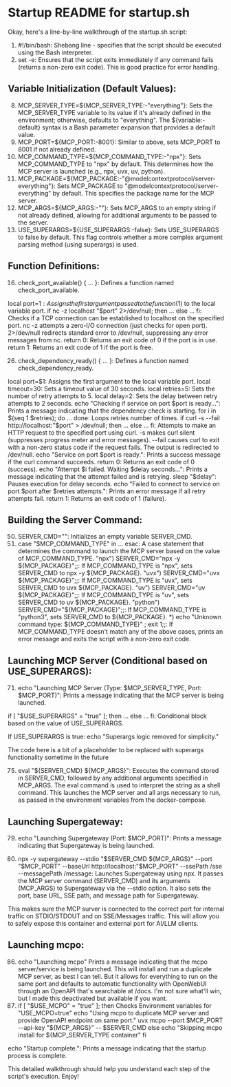 # Startup README for startup.sh

Okay, here's a line-by-line walkthrough of the startup.sh script:

1. #!/bin/bash: Shebang line - specifies that the script should be executed using the Bash interpreter.
2. set -e: Ensures that the script exits immediately if any command fails (returns a non-zero exit code). This is good practice for error handling.

## Variable Initialization (Default Values):

8. MCP_SERVER_TYPE=${MCP_SERVER_TYPE:-"everything"}: Sets the MCP_SERVER_TYPE variable to its value if it's already defined in the environment; otherwise, defaults to "everything". The ${variable:-default} syntax is a Bash parameter expansion that provides a default value.
9. MCP_PORT=${MCP_PORT:-8001}: Similar to above, sets MCP_PORT to 8001 if not already defined.
10. MCP_COMMAND_TYPE=${MCP_COMMAND_TYPE:-"npx"}: Sets MCP_COMMAND_TYPE to "npx" by default. This determines how the MCP server is launched (e.g., npx, uvx, uv, python).
11. MCP_PACKAGE=${MCP_PACKAGE:-"@modelcontextprotocol/server-everything"}: Sets MCP_PACKAGE to "@modelcontextprotocol/server-everything" by default. This specifies the package name for the MCP server.
12. MCP_ARGS=${MCP_ARGS:-""}: Sets MCP_ARGS to an empty string if not already defined, allowing for additional arguments to be passed to the server.
13. USE_SUPERARGS=${USE_SUPERARGS:-false}: Sets USE_SUPERARGS to false by default. This flag controls whether a more complex argument parsing method (using superargs) is used.

## Function Definitions:

16. check_port_available() { ... }: Defines a function named check_port_available.

local port=$1: Assigns the first argument passed to the function ($1) to the local variable port.
if nc -z localhost "$port" 2>/dev/null; then ... else ... fi: Checks if a TCP connection can be established to localhost on the specified port. nc -z attempts a zero-I/O connection (just checks for open port). 2>/dev/null redirects standard error to /dev/null, suppressing any error messages from nc.
return 0: Returns an exit code of 0 if the port is in use.
return 1: Returns an exit code of 1 if the port is free.

26. check_dependency_ready() { ... }: Defines a function named check_dependency_ready.

local port=$1: Assigns the first argument to the local variable port.
local timeout=30: Sets a timeout value of 30 seconds.
local retries=5: Sets the number of retry attempts to 5.
local delay=2: Sets the delay between retry attempts to 2 seconds.
echo "Checking if service on port $port is ready...": Prints a message indicating that the dependency check is starting.
for i in $(seq 1 $retries); do ... done: Loops retries number of times.
if curl -s --fail http://localhost:"$port" > /dev/null; then ... else ... fi: Attempts to make an HTTP request to the specified port using curl. -s makes curl silent (suppresses progress meter and error messages). --fail causes curl to exit with a non-zero status code if the request fails. The output is redirected to /dev/null.
echo "Service on port $port is ready.": Prints a success message if the curl command succeeds.
return 0: Returns an exit code of 0 (success).
echo "Attempt $i failed. Waiting $delay seconds...": Prints a message indicating that the attempt failed and is retrying.
sleep "$delay": Pauses execution for delay seconds.
echo "Failed to connect to service on port $port after $retries attempts.": Prints an error message if all retry attempts fail.
return 1: Returns an exit code of 1 (failure).

## Building the Server Command:

50. SERVER_CMD="": Initializes an empty variable SERVER_CMD.
51. case "$MCP_COMMAND_TYPE" in ... esac: A case statement that determines the command to launch the MCP server based on the value of MCP_COMMAND_TYPE.
"npx") SERVER_CMD="npx -y ${MCP_PACKAGE}";;: If MCP_COMMAND_TYPE is "npx", sets SERVER_CMD to npx -y ${MCP_PACKAGE}.
"uvx") SERVER_CMD="uvx ${MCP_PACKAGE}";;: If MCP_COMMAND_TYPE is "uvx", sets SERVER_CMD to uvx ${MCP_PACKAGE}.
"uv") SERVER_CMD="uv ${MCP_PACKAGE}";;: If MCP_COMMAND_TYPE is "uv", sets SERVER_CMD to uv ${MCP_PACKAGE}.
"python") SERVER_CMD="${MCP_PACKAGE}";;: If MCP_COMMAND_TYPE is "python3", sets SERVER_CMD to ${MCP_PACKAGE}.
*) echo "Unknown command type: ${MCP_COMMAND_TYPE}" ; exit 1;;: If MCP_COMMAND_TYPE doesn't match any of the above cases, prints an error message and exits the script with a non-zero exit code.

## Launching MCP Server (Conditional based on USE_SUPERARGS):

71. echo "Launching MCP Server (Type: $MCP_SERVER_TYPE, Port: $MCP_PORT)": Prints a message indicating that the MCP server is being launched.

if [ "$USE_SUPERARGS" = "true" ]; then ... else ... fi: Conditional block based on the value of USE_SUPERARGS.

If USE_SUPERARGS is true: echo "Superargs logic removed for simplicity."

The code here is a bit of a placeholder to be replaced with superargs functionality sometime in the future

75. eval "${SERVER_CMD} ${MCP_ARGS}": Executes the command stored in SERVER_CMD, followed by any additional arguments specified in MCP_ARGS. The eval command is used to interpret the string as a shell command. This launches the MCP server and all args necessary to run, as passed in the environment variables from the docker-compose.

## Launching Supergateway:

79. echo "Launching Supergateway (Port: $MCP_PORT)": Prints a message indicating that Supergateway is being launched.

80. npx -y supergateway --stdio "$SERVER_CMD ${MCP_ARGS}" --port "$MCP_PORT" --baseUrl http://localhost:"$MCP_PORT" --ssePath /sse --messagePath /message: Launches Supergateway using npx. It passes the MCP server command (SERVER_CMD) and its arguments (MCP_ARGS) to Supergateway via the --stdio option. It also sets the port, base URL, SSE path, and message path for Supergateway.

This makes sure the MCP surver is connected to the correct port for internal traffic on STDIO/STDOUT and on SSE/Messages traffic. This will allow you to safely expose this container and external port for AI/LLM clients.

## Launching mcpo:

86. echo "Launching mcpo"  Prints a message indicating that the mcpo server/service is being launched. This will install and run a duplicate MCP server, as best I can tell. But it allows for everything to run on the same port and defaults to automatic functionality with OpenWebUI through an OpenAPI that's searchable at /docs. I'm not sure what'll win, but I made this deactivated but available if you want. 
87. if [ "$USE_MCPO" = "true" ]; then  Checks Environment variables for "USE_MCPO=true"
  echo "Using mcpo to duplicate MCP server and provide OpenAPI endpoint on same port."
  uvx mcpo --port $MCP_PORT --api-key "${MCP_ARGS}" -- $SERVER_CMD
else
  echo "Skipping mcpo install for ${MCP_SERVER_TYPE container"
fi 

echo "Startup complete.": Prints a message indicating that the startup process is complete.

This detailed walkthrough should help you understand each step of the script's execution. Enjoy!
